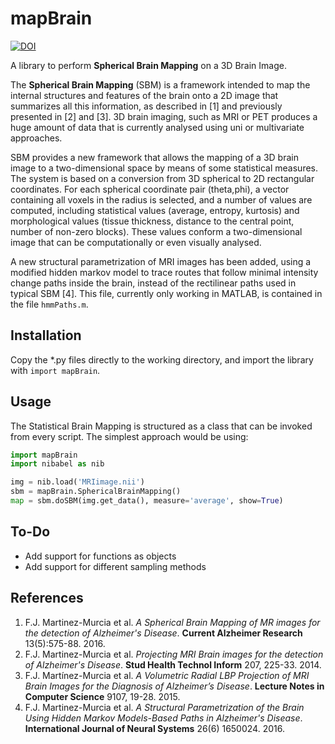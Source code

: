 mapBrain
===================
[![DOI](https://zenodo.org/badge/DOI/10.5281/zenodo.1042388.svg)](https://doi.org/10.5281/zenodo.1042388)

A library to perform **Spherical Brain Mapping** on a 3D Brain Image. 

The **Spherical Brain Mapping** (SBM) is a framework intended to map the internal structures and features of the brain onto a 2D image that summarizes all this information, as described in [1] and previously presented in [2] and [3]. 3D brain imaging, such as MRI or PET produces a huge amount of data that is currently analysed using uni or multivariate approaches. 

SBM provides a new framework that allows the mapping of a 3D brain image to a two-dimensional space by means of some statistical measures. The system is based on a conversion from 3D spherical to 2D rectangular coordinates. For each spherical coordinate pair (theta,phi), a vector containing all voxels  in the radius is selected, and a number of values are computed, including statistical values (average, entropy, kurtosis) and morphological values (tissue thickness, distance to the central point, number of non-zero blocks). These values conform a two-dimensional image that can be computationally or even visually analysed.

A new structural parametrization of MRI images has been added, using a modified hidden markov model to trace routes that follow minimal intensity change paths inside the brain, instead of the rectilinear paths used in typical SBM [4]. This file, currently only working in MATLAB, is contained in the file `hmmPaths.m`.


Installation
----------------
Copy the *.py files directly to the working directory, and import the library with `import mapBrain`. 

Usage
-----------------
The Statistical Brain Mapping is structured as a class that can be invoked from every script. The simplest approach would be using: 
```python
import mapBrain
import nibabel as nib

img = nib.load('MRIimage.nii')
sbm = mapBrain.SphericalBrainMapping()
map = sbm.doSBM(img.get_data(), measure='average', show=True)
```
To-Do
-----------------
- Add support for functions as objects
- Add support for different sampling methods

References
---------------------
1. F.J. Martinez-Murcia et al. *A Spherical Brain Mapping of MR images for the detection of Alzheimer's Disease*. **Current Alzheimer Research** 13(5):575-88. 2016. 
2. F.J. Martinez-Murcia et al. *Projecting MRI Brain images for the detection of Alzheimer's Disease*. **Stud Health Technol Inform** 207, 225-33. 2014. 
3. F.J. Martínez-Murcia et al. *A Volumetric Radial LBP Projection of MRI Brain Images for the Diagnosis of Alzheimer’s Disease*. **Lecture Notes in Computer Science** 9107, 19-28. 2015.
4. F.J. Martinez-Murcia et al. *A Structural Parametrization of the Brain Using Hidden Markov Models-Based Paths in Alzheimer's Disease*. **International Journal of Neural Systems** 26(6) 1650024. 2016. 
